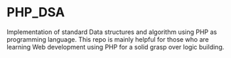 # PHP_DSA
Implementation of standard Data structures and algorithm using PHP as programming language. This repo is mainly helpful for those who are learning Web development using PHP for a solid grasp over logic building.
